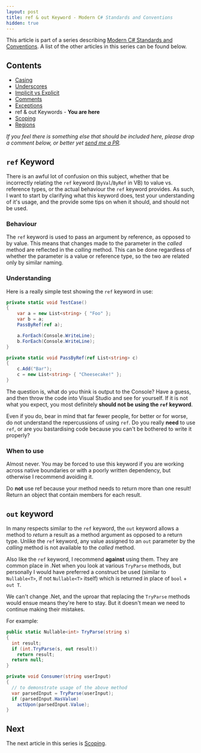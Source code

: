 ```yaml
---
layout: post
title: ref & out Keyword - Modern C# Standards and Conventions
hidden: true
---
```


This article is part of a series describing [Modern C# Standards and Conventions](http://blog.devbot.net/standards). A list of the other articles in this series can be found below.

## Contents

* [Casing](http://blog.devbot.net/conventions-casing)
* [Underscores](http://blog.devbot.net/conventions-underscores)
* [Implicit vs Explicit](http://blog.devbot.net/conventions-implicit)
* [Comments](http://blog.devbot.net/conventions-comments)
* [Exceptions](http://blog.devbot.net/conventions-exceptions)
* ref & out Keywords - **You are here**
* [Scoping](http://blog.devbot.net/conventions-scoping)
* [Regions](http://blog.devbot.net/conventions-regions)

_If you feel there is something else that should be included here, please drop a comment below, or better yet [send me a PR](https://github.com/smudge202/smudge202.github.io)._

## `ref` Keyword

There is an awful lot of confusion on this subject, whether that be incorrectly relating the `ref` keyword (`ByVal`/`ByRef` in VB) to value vs. reference types, or the actual behaviour the `ref` keyword provides. As such, I want to start by clarifying what this keyword does, test your understanding of it's usage, and the provide some tips on when it should, and should not be used.

### Behaviour

The `ref` keyword is used to pass an argument by reference, as opposed to by value. This means that changes made to the parameter in the _called_ method are reflected in the _calling_ method. This can be done regardless of whether the parameter is a value or reference type, so the two are related only by similar naming.

### Understanding

Here is a really simple test showing the `ref` keyword in use:

```c#
private static void TestCase()
{
	var a = new List<string> { "Foo" };
	var b = a;
	PassByRef(ref a);

	a.ForEach(Console.WriteLine);
	b.ForEach(Console.WriteLine);
}

private static void PassByRef(ref List<string> c)
{
	c.Add("Bar");
	c = new List<string> { "Cheesecake!" };
}
```

The question is, what do you think is output to the Console? Have a guess, and then throw the code into Visual Studio and see for yourself. If it is not what you expect, you most definitely **should not be using the `ref` keyword**.

Even if you do, bear in mind that far fewer people, for better or for worse, do not understand the repercussions of using `ref`. Do you really **need** to use `ref`, or are you bastardising code because you can't be bothered to write it properly?

### When to use

Almost never. You may be forced to use this keyword if you are working across native boundaries or with a poorly written dependency, but otherwise I recommend avoiding it.

Do **not** use ref because your method needs to return more than one result! Return an object that contain members for each result.

## `out` keyword

In many respects similar to the `ref` keyword, the `out` keyword allows a method to _return_ a result as a method argument as opposed to a return type. Unlike the `ref` keyword, any value assigned to an `out` parameter by the _calling_ method is not available to the _called_ method.

Also like the `ref` keyword, I recommend **against** using them. They are common place in .Net when you look at various `TryParse` methods, but personally I would have preferred a construct be used (similar to `Nullable<T>`, if not `Nullable<T>` itself) which is returned in place of `bool` + `out T`.

We can't change .Net, and the uproar that replacing the `TryParse` methods would ensue means they're here to stay. But it doesn't mean we need to continue making their mistakes.

For example:

```c#
public static Nullable<int> TryParse(string s)
{
  int result;
  if (int.TryParse(s, out result))
    return result;
  return null;
}

private void Consumer(string userInput)
{
  // to demonstrate usage of the above method
  var parsedInput = TryParse(userInput);
  if (parsedInput.HasValue)
    actUpon(parsedInput.Value);
}
```

## Next

The next article in this series is [Scoping](http://blog.devbot.net/conventions-scoping).
